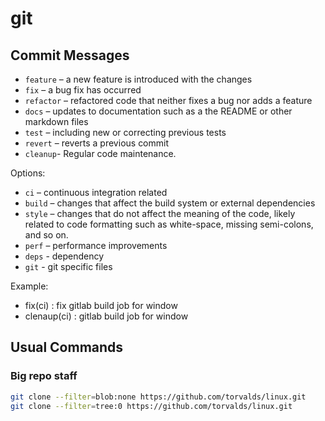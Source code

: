 # git

## Commit Messages

- `feature` – a new feature is introduced with the changes
- `fix` – a bug fix has occurred
- `refactor` – refactored code that neither fixes a bug nor adds a feature
- `docs` – updates to documentation such as a the README or other markdown files
- `test` – including new or correcting previous tests
- `revert` – reverts a previous commit
- `cleanup`- Regular code maintenance.

Options:

- `ci` – continuous integration related
- `build` – changes that affect the build system or external dependencies
- `style` – changes that do not affect the meaning of the code, likely related to code formatting such as white-space, missing semi-colons, and so on.
- `perf` – performance improvements
- `deps` - dependency
- `git`  - git specific files

Example:

- fix(ci) : fix gitlab build job for window
- clenaup(ci) : gitlab build job for window


## Usual Commands

### Big repo staff

```sh
git clone --filter=blob:none https://github.com/torvalds/linux.git
git clone --filter=tree:0 https://github.com/torvalds/linux.git
```
